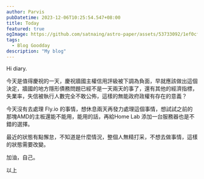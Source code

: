 ```yaml
---
author: Parvis
pubDatetime: 2023-12-06T10:25:54.547+08:00
title: Today
featured: true
ogImage: https://github.com/satnaing/astro-paper/assets/53733092/1ef0cf03-8137-4d67-ac81-84a032119e3a
tags:
  - Blog Goodday
description: "My blog"
---
```


Hi diary.     

今天是值得慶祝的一天，慶祝牆國主權信用評級被下調為負面，早就應該做出這個決定，牆國的地方隱形債務問題已經不是一天兩天的事了，還有其他的經濟指標，失業率，失信被執行人數完全不敢公佈，這樣的無能政府政權有存在的意義？     

今天沒有去處理 Fly.io 的事情，想休息兩天再發力處理這個事情，想試試之前的那塊AMD的主板還能不能用，能用的話，再給Home Lab 添加一台服務器也是不錯的選擇。      

最近的狀態有點懈怠，不知道是什麼情況，整個人無精打采，不想去做事情，這樣的狀態需要改變。     

加油，自己。     

以上         
